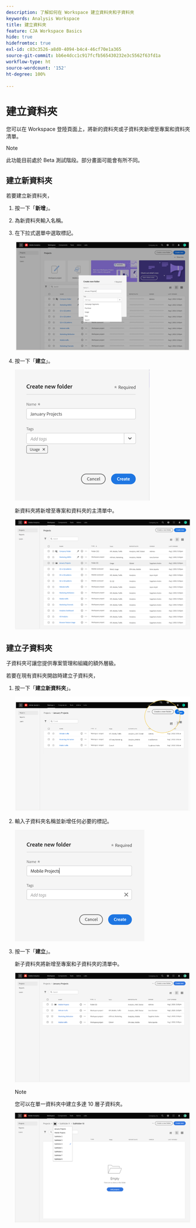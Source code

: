 ```yaml
---
description: 了解如何在 Workspace 建立資料夾和子資料夾
keywords: Analysis Workspace
title: 建立資料夾
feature: CJA Workspace Basics
hide: true
hidefromtoc: true
exl-id: c83c3526-a8d0-4094-b4c4-46cf70e1a365
source-git-commit: bb6e4dcc1c917fcfb565430232e3c5562f63fd1a
workflow-type: ht
source-wordcount: '152'
ht-degree: 100%

---
```


# 建立資料夾

您可以在 Workspace 登陸頁面上，將新的資料夾或子資料夾新增至專案和資料夾清單。

>[!NOTE]
>
>此功能目前處於 Beta 測試階段。部分畫面可能會有所不同。

## 建立新資料夾

若要建立新資料夾，

1. 按一下「**新增**」。

1. 為新資料夾輸入名稱。

1. 在下拉式選單中選取標記。

   ![](/help/analysis-workspace/build-workspace-project/assets/select-tags.png)

1. 按一下「**建立**」。

   ![](/help/analysis-workspace/build-workspace-project/assets/create.png)

   新資料夾將新增至專案和資料夾的主清單中。

   ![](/help/analysis-workspace/build-workspace-project/assets/create-new-listed.png)

## 建立子資料夾

子資料夾可讓您提供專案管理和組織的額外層級。

若要在現有資料夾開啟時建立子資料夾，

1. 按一下「**建立新資料夾**」。

   ![](/help/analysis-workspace/build-workspace-project/assets/create-subfolder2.png)

1. 輸入子資料夾名稱並新增任何必要的標記。

   ![](/help/analysis-workspace/build-workspace-project/assets/create-subfolder-name.png)

1. 按一下「**建立**」。

   新子資料夾將新增至專案和子資料夾的清單中。

   ![](/help/analysis-workspace/build-workspace-project/assets/create-subfolder-added.png)

   >[!NOTE]
   >
   >您可以在單一資料夾中建立多達 10 層子資料夾。

   ![](/help/analysis-workspace/build-workspace-project/assets/create-subfolder-limit.png)
